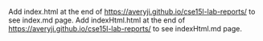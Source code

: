 Add index.html at the end of https://averyji.github.io/cse15l-lab-reports/ to see index.md page.
Add indexHtml.html at the end of https://averyji.github.io/cse15l-lab-reports/ to see indexHtml.md page.

